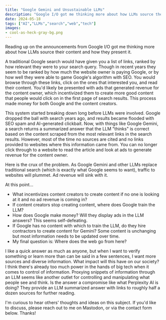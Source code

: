 ```yaml
---
title: "Google Gemini and Unsustainable LLMs"
description: "Google I/O got me thinking more about how LLMs source their content and how they present it."
date: 2024-05-18
tags: ["AI","LLMs","search","web","tech"]
images:
- cool-as-heck-gray-bg.png
---
```

Reading up on the announcements from Google I/O got me thinking more about how LLMs source their content and how they present it.

A traditional Google search would have given you a list of links, ranked by how relevant they were to your search query. Though in recent years they seem to be ranked by how much the website owner is paying Google, or by how well they were able to game Google's algorithm with SEO. You would browse through these links, click on the ones that interested you, and read their content. You'd likely be presented with ads that generated revenue for the content owner, which incentivized them to create more good content that people would click on in the first page of search results. This process made money for both Google and the content creators.

This system started breaking down long before LLMs were involved. Google dropped the ball with search years ago, and results became flooded with SEO spam and AI-generated clickbait. Now, with things like Google Gemini, a search returns a summarized answer that the LLM "thinks" is correct based on the content scraped from the most relevant links in the search results. However, most of the time no sources are cited and no links provided to websites where this information came from. You can no longer click through to a website to read the article and look at ads to generate revenue for the content owner.

Here is the crux of the problem. As Google Gemini and other LLMs replace traditional search (which is exactly what Google seems to want), traffic to websites will plummet. Ad revenue will sink with it.

At this point...
- What incentivizes content creators to create content if no one is looking at it and no ad revenue is coming in?
- If content creators stop creating content, where does Google train the LLM?
- How does Google make money? Will they display ads in the LLM answers? This seems self-defeating.
- If Google has no content with which to train the LLM, do they hire contractors to create content for Gemini? Some content is unchanging but most information needs to be updated over time.
- My final question is: Where does the web go from here?

I like a quick answer as much as anyone, but when I want to verify something or learn more than can be said in a few sentences, I want more sources and diverse information. What impact will this have on our society? I think there's already too much power in the hands of big tech when it comes to control of information. Proxying snippets of information through an LLM seems like another outlet for controlling and manipulating what people see and think. Is the answer a compromise like what Perplexity AI is doing? They provide an LLM summarized answer with links to roughly half a dozen sources for further reading.

I'm curious to hear others' thoughts and ideas on this subject. If you'd like to discuss, please reach out to me on Mastodon, or via the contact form below. Thanks!